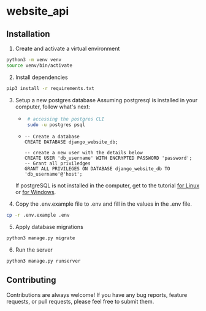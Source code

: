 # website_api

## Installation
1. Create and activate a virtual environment
```sh
python3 -m venv venv
source venv/bin/activate
```

2. Install dependencies
```sh
pip3 install -r requirements.txt
```

3. Setup a new postgres database
Assuming postgresql is installed in your computer, follow what's next:
   - ```bash
      # accessing the postgres CLI
      sudo -u postgres psql
      ```
   - ```postgresql
     -- Create a database
     CREATE DATABASE django_website_db;

     -- create a new user with the details below
     CREATE USER 'db_username' WITH ENCRYPTED PASSWORD 'password';
     -- Grant all priviledges
     GRANT ALL PRIVILEGES ON DATABASE django_website_db TO 'db_username'@'host';
       ```

    If postgreSQL is not installed in the computer, get to the tutorial [for Linux](https://www.cherryservers.com/blog/how-to-install-and-setup-postgresql-server-on-ubuntu-20-04) or [for Windows](https://www.microfocus.com/documentation/idol/IDOL_12_0/MediaServer/Guides/html/English/Content/Getting_Started/Configure/_TRN_Set_up_PostgreSQL.htm).

4. Copy the .env.example file to .env and fill in the values in the .env file.
```sh
cp -r .env.example .env
```

5. Apply database migrations
```sh
python3 manage.py migrate
```

6. Run the server
```sh
python3 manage.py runserver
```

## Contributing
Contributions are always welcome! If you have any bug reports, feature requests, or pull requests, please feel free to submit them.
